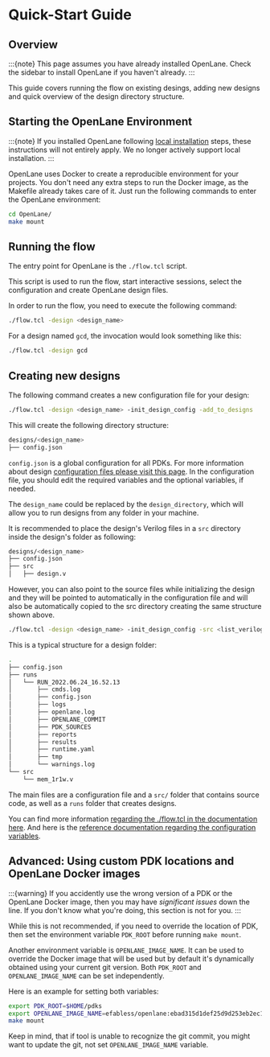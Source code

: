 # Quick-Start Guide

## Overview

:::{note}
This page assumes you have already installed OpenLane. Check the sidebar to install OpenLane if you haven't already.
:::

This guide covers running the flow on existing desings, adding new designs and quick overview of the design directory structure.

## Starting the OpenLane Environment

:::{note}
If you installed OpenLane following [local installation](installation_local.md) steps, these instructions will not entirely apply. We no longer actively support local installation.
:::

OpenLane uses Docker to create a reproducible environment for your projects. You don't need any extra steps to run the Docker image, as the Makefile already takes care of it. Just run the following commands to enter the OpenLane environment:

```sh
cd OpenLane/
make mount
```

## Running the flow

The entry point for OpenLane is the `./flow.tcl` script.

This script is used to run the flow, start interactive sessions,
select the configuration and create OpenLane design files.

In order to run the flow, you need to execute the following command:

```sh
./flow.tcl -design <design_name>
```

For a design named `gcd`, the invocation would look something like this:

```sh
./flow.tcl -design gcd
```

## Creating new designs

The following command creates a new configuration file for your design:

```sh
./flow.tcl -design <design_name> -init_design_config -add_to_designs
```

This will create the following directory structure:

```sh
designs/<design_name>
├── config.json
```

`config.json` is a global configuration for all PDKs. For more information about design [configuration files please visit this page](../reference/configuration.md). In the configuration file, you should edit the required variables and the optional variables, if needed.

The `design_name` could be replaced by the `design_directory`, which will allow you to run designs from any folder in your machine.

It is recommended to place the design's Verilog files in a `src` directory inside the design's folder as following:

```sh
designs/<design_name>
├── config.json
├── src
│   ├── design.v
```

However, you can also point to the source files while initializing the design and they will be pointed to automatically in the configuration file and will also be automatically copied to the src directory creating the same structure shown above.

```sh
./flow.tcl -design <design_name> -init_design_config -src <list_verilog_files>
```

This is a typical structure for a design folder:

```sh
.
├── config.json
├── runs
│   └── RUN_2022.06.24_16.52.13
│       ├── cmds.log
│       ├── config.json
│       ├── logs
│       ├── openlane.log
│       ├── OPENLANE_COMMIT
│       ├── PDK_SOURCES
│       ├── reports
│       ├── results
│       ├── runtime.yaml
│       ├── tmp
│       └── warnings.log
└── src
    └── mem_1r1w.v
```

The main files are a configuration file and a `src/` folder that contains source code, as well as a `runs` folder that creates designs.

You can find more information [regarding the ./flow.tcl in the documentation here](../usage/designs.md). And here is the [reference documentation regarding the configuration variables](../reference/configuration.md).

## Advanced: Using custom PDK locations and OpenLane Docker images

:::{warning}
If you accidently use the wrong version of a PDK or the OpenLane Docker image,  then you may have *significant issues* down the line. If you don't know what you're doing, this section is not for you.
:::

While this is not recommended, if you need to override the location of PDK, then set the environment variable `PDK_ROOT` before running `make mount`.

Another environment variable is `OPENLANE_IMAGE_NAME`. It can be used to override the Docker image that will be used but by default it's dynamically obtained using your current git version. Both `PDK_ROOT` and `OPENLANE_IMAGE_NAME` can be set independently.

Here is an example for setting both variables:

```sh
export PDK_ROOT=$HOME/pdks
export OPENLANE_IMAGE_NAME=efabless/openlane:ebad315d1def25d9d253eb2ec1c56d7b4e59d7ca
make mount
```

Keep in mind, that if tool is unable to recognize the git commit, you might want to update the git, not set `OPENLANE_IMAGE_NAME` variable.
